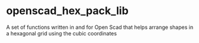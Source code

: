 # openscad_hex_pack_lib
A set of functions written in and for Open Scad that helps arrange shapes in a hexagonal grid using the cubic coordinates

